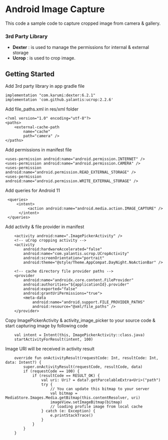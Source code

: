 # Android Image Capture

This code a sample code to capture cropped image from camera & gallery.

### 3rd Party Library

- **Dexter** : is used to manage the permissions for internal & external storage
- **Ucrop** : is used to crop image.

## Getting Started

Add 3rd party library in app gradle file

    implementation "com.karumi:dexter:6.2.1"
    implementation 'com.github.yalantis:ucrop:2.2.6'


Add file_paths.xml in res/xml folder

    <?xml version="1.0" encoding="utf-8"?>
    <paths>
        <external-cache-path
            name="cache"
            path="camera" />
    </paths>

Add permissions in manifest file

    <uses-permission android:name="android.permission.INTERNET" />
    <uses-permission android:name="android.permission.CAMERA" />
    <uses-permission android:name="android.permission.READ_EXTERNAL_STORAGE" />
    <uses-permission android:name="android.permission.WRITE_EXTERNAL_STORAGE" />

Add queries for Android 11


     <queries>
         <intent>
              <action android:name="android.media.action.IMAGE_CAPTURE" />
          </intent>
     </queries>

Add activity & file provider in manifest

        <activity android:name=".ImagePickerActivity" />
        <!-- uCrop cropping activity -->
        <activity
            android:hardwareAccelerated="false"
            android:name="com.yalantis.ucrop.UCropActivity"
            android:screenOrientation="portrait"
            android:theme="@style/Theme.AppCompat.DayNight.NoActionBar" />

        <!-- cache directory file provider paths -->
        <provider
            android:name="androidx.core.content.FileProvider"
            android:authorities="${applicationId}.provider"
            android:exported="false"
            android:grantUriPermissions="true">
            <meta-data
                android:name="android.support.FILE_PROVIDER_PATHS"
                android:resource="@xml/file_paths" />
        </provider>

Copy ImagePickerActivity & activity_image_picker to your source code & start capturing image by following code

        val intent = Intent(this, ImagePickerActivity::class.java)
        startActivityForResult(intent, 100)


Image URI will be received in activity result

        override fun onActivityResult(requestCode: Int, resultCode: Int, data: Intent?) {
            super.onActivityResult(requestCode, resultCode, data)
            if (requestCode == 100) {
                if (resultCode == RESULT_OK) {
                    val uri: Uri? = data?.getParcelableExtra<Uri>("path")
                    try {
                        // You can update this bitmap to your server
                        val bitmap = MediaStore.Images.Media.getBitmap(this.contentResolver, uri)
                        imageView.setImageBitmap(bitmap)
                        // loading profile image from local cache
                    } catch (e: Exception) {
                        e.printStackTrace()
                    }
                }
            }
        }
